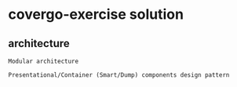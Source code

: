 # covergo-exercise solution

## architecture
```
Modular architecture
```

```
Presentational/Container (Smart/Dump) components design pattern
```

